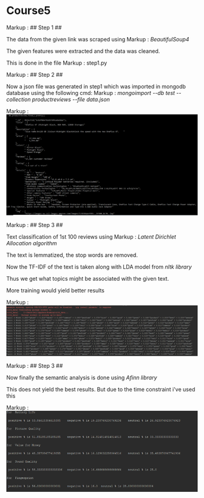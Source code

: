 # Course5

Markup :  ## Step 1 ##

The data from the given link was scraped using Markup :  _BeautifulSoup4_

The given features were extracted and the data was cleaned.

This is done in the file Markup :  step1.py

Markup :  ## Step 2 ##

Now a json file was generated in step1 which was imported in mongodb database using the following cmd:
Markup :  _mongoimport --db test --collection productreviews --file data.json_

Markup : ![picture alt](https://github.com/mercury297/Course5/blob/master/db_ss.PNG)

Markup :  ## Step 3 ##

Text classification of 1st 100 reviews using Markup :  _Latent Dirichlet Allocation algorithm_

The text is lemmatized, the stop words are removed.

Now the TF-IDF of the text is taken along with LDA model from _nltk library_

Thus we get what topics might be associated with the given text.

More training would yield better results

Markup : ![picture alt](https://github.com/mercury297/Course5/blob/master/lda_model.PNG)

Markup :  ## Step 3 ##

Now finally the semantic analysis is done using _Afinn library_

This does not yield the best results. But due to the time constraint i've used this

Markup : ![picture alt](https://github.com/mercury297/Course5/blob/master/semantic_analysis.PNG)




